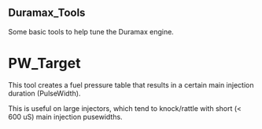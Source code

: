 Duramax_Tools
-------------

Some basic tools to help tune the Duramax engine.

PW_Target
=========

This tool creates a fuel pressure table that results in a certain main injection
duration (PulseWidth).

This is useful on large injectors, which tend to knock/rattle with short
(< 600 uS) main injection pusewidths.
